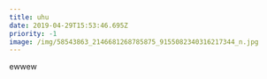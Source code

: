 ```yaml
---
title: uhu
date: 2019-04-29T15:53:46.695Z
priority: -1
image: /img/58543863_2146681268785875_9155082340316217344_n.jpg
---
```

ewwew
